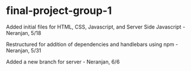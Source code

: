 # final-project-group-1

Added initial files for HTML, CSS, Javascript, and Server Side Javascript - Neranjan, 5/18


Restructured for addition of dependencies and handlebars using npm - Neranjan, 5/31

Added a new branch for server - Neranjan, 6/6
